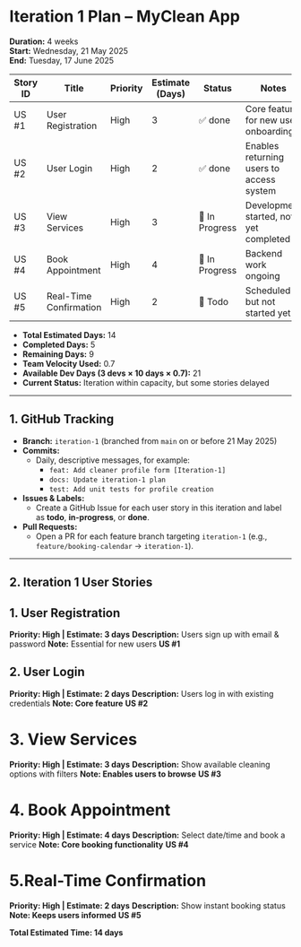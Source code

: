# Iteration 1 Plan – MyClean App

**Duration:** 4 weeks  
**Start:** Wednesday, 21 May 2025  
**End:** Tuesday, 17 June 2025

| Story ID | Title                   | Priority | Estimate (Days)  | Status            | Notes                                      |
|----------|-------------------------|----------|------------------|------------------|--------------------------------------------|
| US #1    | User Registration       | High     | 3                | ✅ done         | Core feature for new user onboarding       |
| US #2    | User Login              | High     | 2                | ✅ done         | Enables returning users to access system   |
| US #3    | View Services           | High     | 3                | 🚧 In Progress  | Development started, not yet completed     |
| US #4    | Book Appointment        | High     | 4                | 🚧 In Progress  | Backend work ongoing                       |
| US #5    | Real-Time Confirmation  | High     | 2                | 🔄 Todo         | Scheduled but not started yet              |

- **Total Estimated Days:** 14
- **Completed Days:** 5
- **Remaining Days:** 9
- **Team Velocity Used:** 0.7
- **Available Dev Days (3 devs × 10 days × 0.7):** 21
- **Current Status:** Iteration within capacity, but some stories delayed


---------------------------------------------------------------------------------------------------------------------------------------------------------------
## 1. GitHub Tracking

- **Branch:** `iteration-1` (branched from `main` on or before 21 May 2025)  
- **Commits:**  
  - Daily, descriptive messages, for example:  
    - `feat: Add cleaner profile form [Iteration-1]`  
    - `docs: Update iteration-1 plan`  
    - `test: Add unit tests for profile creation`  
- **Issues & Labels:**  
  - Create a GitHub Issue for each user story in this iteration and label as **todo**, **in-progress**, or **done**.  
- **Pull Requests:**  
  - Open a PR for each feature branch targeting `iteration-1` (e.g., `feature/booking-calendar` → `iteration-1`).

---

## 2. Iteration 1 User Stories

## 1. User Registration
**Priority: High | Estimate: 3 days**
**Description:** Users sign up with email & password
**Note:** Essential for new users
**US #1**

## 2. User Login
**Priority: High | Estimate: 2 days**
**Description:** Users log in with existing credentials
**Note: Core feature**
**US #2**

# 3. View Services
**Priority: High | Estimate: 3 days**
**Description:** Show available cleaning options with filters
**Note: Enables users to browse**
**US #3**

# 4. Book Appointment
**Priority: High | Estimate: 4 days**
**Description:** Select date/time and book a service
**Note: Core booking functionality**
**US #4**

# 5.Real-Time Confirmation
**Priority: High | Estimate: 2 days**
**Description:** Show instant booking status
**Note: Keeps users informed**
**US #5**

**Total Estimated Time: 14 days**

